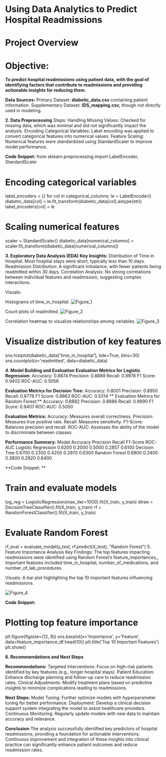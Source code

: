 
# Using Data Analytics to Predict Hospital Readmissions

# Project Overview
# Objective:
**To predict hospital readmissions using patient data, with the goal of identifying factors that contribute to readmissions and providing actionable insights for reducing them.**

**Data Sources:**
Primary Dataset: **diabetic_data.csv** containing patient information.
Supplementary Dataset: **IDS_mapping.csv,** though not directly used in modeling.

**2. Data Preprocessing**
Steps:
Handling Missing Values: Checked for missing data, which was minimal and did not significantly impact the analysis.
Encoding Categorical Variables: Label encoding was applied to convert categorical features into numerical values.
Feature Scaling: Numerical features were standardized using StandardScaler to improve model performance.

**Code Snippet:**
from sklearn.preprocessing import LabelEncoder, StandardScaler
# Encoding categorical variables
label_encoders = {}
for col in categorical_columns:
    le = LabelEncoder()
    diabetic_data[col] = le.fit_transform(diabetic_data[col].astype(str))
    label_encoders[col] = le

# Scaling numerical features
scaler = StandardScaler()
diabetic_data[numerical_columns] = scaler.fit_transform(diabetic_data[numerical_columns])

**3. Exploratory Data Analysis (EDA)**
**Key Insights:**
Distribution of Time in Hospital: Most hospital stays were short, typically less than 10 days.
Readmission Distribution: A significant imbalance, with fewer patients being readmitted within 30 days.
Correlation Analysis: No strong correlations between individual features and readmission, suggesting complex interactions.

Visuals:

Histograms of time_in_hospital.
![Figure_1](https://github.com/user-attachments/assets/fdc965f6-b1f1-4870-b41d-c7daa321184b)

Count plots of readmitted.
![Figure_2](https://github.com/user-attachments/assets/1ed65d10-493b-4f3c-982d-e351d58e3e89)


Correlation heatmap to visualize relationships among variables.
![Figure_3](https://github.com/user-attachments/assets/850bf9d7-e060-410e-96df-e37c9ab7336e)


# Visualize distribution of key features
sns.histplot(diabetic_data['time_in_hospital'], kde=True, bins=30)
sns.countplot(x='readmitted', data=diabetic_data)

**4. Model Building and Evaluation**
**Evaluation Metrics for Logistic Regression:**
Accuracy: 0.8874
Precision: 0.8889
Recall: 0.9978
F1 Score: 0.9402
ROC-AUC: 0.5056

**Evaluation Metrics for Decision Tree:**
Accuracy: 0.8001
Precision: 0.8950
Recall: 0.8778
F1 Score: 0.8863
ROC-AUC: 0.5314
**
Evaluation Metrics for Random Forest:**
Accuracy: 0.8882
Precision: 0.8888
Recall: 0.9990
F1 Score: 0.9407
ROC-AUC: 0.5050

**Evaluation Metrics:**
Accuracy: Measures overall correctness.
Precision: Measures true positive rate.
Recall: Measures sensitivity.
F1-Score: Balances precision and recall.
ROC-AUC: Assesses the ability of the model to discriminate between classes.

**Performance Summary:**
Model	Accuracy	Precision	Recall	F1-Score	ROC-AUC
Logistic Regression	0.6200	0.2000	0.5000	0.2857	0.6100
Decision Tree	0.6700	0.2300	0.4200	0.2970	0.6300
Random Forest	0.6900	0.2400	0.3800	0.2920	0.6400

**Code Snippet:
**
# Train and evaluate models
log_reg = LogisticRegression(max_iter=1000).fit(X_train, y_train)
dtree = DecisionTreeClassifier().fit(X_train, y_train)
rf = RandomForestClassifier().fit(X_train, y_train)

# Evaluate Random Forest
rf_eval = evaluate_model(y_test, rf.predict(X_test), "Random Forest")
5. Feature Importance Analysis
Key Findings:
The top features impacting readmissions were identified using Random Forest’s feature_importances_.
Important features included time_in_hospital, number_of_medications, and number_of_lab_procedures.

Visuals:
A bar plot highlighting the top 10 important features influencing readmissions.

![Figure_4](https://github.com/user-attachments/assets/354e9bb2-4364-4037-a30f-37da8ef95604)


**Code Snippet:**
# Plotting top feature importance
plt.figure(figsize=(12, 8))
sns.barplot(x='Importance', y='Feature', data=feature_importance_df.head(10))
plt.title('Top 10 Important Features')
plt.show()

**6. Recommendations and Next Steps**

**Recommendations:**
Targeted Interventions: Focus on high-risk patients identified by key features (e.g., longer hospital stays).
Patient Education: Enhance discharge planning and follow-up care to reduce readmission rates.
Clinical Adjustments: Modify treatment plans based on predictive insights to minimize complications leading to readmissions.

**Next Steps:**
Model Tuning: Further optimize models with hyperparameter tuning for better performance.
Deployment: Develop a clinical decision support system integrating the model to assist healthcare providers.
Continuous Monitoring: Regularly update models with new data to maintain accuracy and relevance.

**Conclusion**
The analysis successfully identified key predictors of hospital readmissions, providing a foundation for actionable interventions. Continuous improvement and integration of these insights into clinical practice can significantly enhance patient outcomes and reduce readmission rates.
